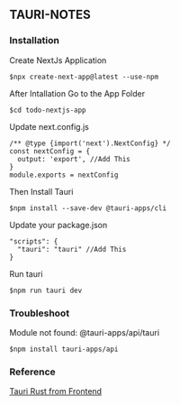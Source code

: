 ## TAURI-NOTES
### Installation
Create NextJs Application
```vim
$npx create-next-app@latest --use-npm
```
After Intallation Go to the App Folder
```vim
$cd todo-nextjs-app
```
Update next.config.js
```vim
/** @type {import('next').NextConfig} */
const nextConfig = {
  output: 'export', //Add This
}
module.exports = nextConfig
```
Then Install Tauri
```vim
$npm install --save-dev @tauri-apps/cli
```
Update your package.json
```vim
"scripts": {
  "tauri": "tauri" //Add This
}
```
Run tauri
```vim
$npm run tauri dev
```
### Troubleshoot
Module not found: @tauri-apps/api/tauri
```
$npm install tauri-apps/api
```
### Reference

[Tauri Rust from Frontend](https://tauri.app/v1/guides/features/command)
